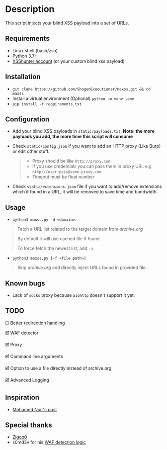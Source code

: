 # Description

This script injects your blind XSS payload into a set of URLs.

## Requirements

- Linux shell (bash/zsh)
- Python 3.7+
- [XSShunter account](https://xsshunter.com) (or your custom blind xss payload)

## Installation

- `git clone https://github.com/ShogunExecutioner/maxss.git && cd maxss`
- Install a virtual environment (Optional) `python -m venv .env`
- `pip install -r requirements.txt`

## Configuration

- Add your blind XSS payloads in `static/payloads.txt`. **Note: the more payloads you add, the more time this script will consume**
- Check `static/config.json` if you want to add an HTTP proxy (Like Burp) or edit other stuff.
    > - Proxy should be like `http://proxy.com`.
    > - If you use credentials you can pass them in proxy URL e.g `http://user:pass@some.proxy.com`
    > - Timeout must be float number

- Check `static/extensions.json` file if you want to add/remove extensions which if found in a URL, it will be removed to save time and bandwidth.

## Usage

- `python3 maxss.py -d <domain>`.

> Fetch a URL list related to the target domain from _archive.org_ 
>
> By default it will use cached file if found.
>
> To force fetch the newest list, add `-a`
- `python3 maxss.py [-f <file path>]` 
> Skip _archive.org_ and directly inject URLs found in provided file. 

## Known bugs

- Lack of `socks` proxy because `aiohttp` doesn't support it yet.

## TODO

☐ Better redirection handling

🗹 WAF detector

🗹 Proxy

🗹 Command line arguments

🗹 Option to use a file directly instead of archive.org

🗹 Advanced Logging

## Inspiration

- [Mohamed Noir's post](https://www.facebook.com/groups/pentesting4arabs/?post_id=989611208161843)

## Special thanks

- [Zigoo0](https://github.com/zigoo0)
- s0md3v for his [WAF detection logic](https://github.com/s0md3v/XSStrike/blob/master/core/wafDetector.py)
